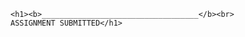 <!DOCTYPE html>
<html>
<head>
	<title>Submitted</title>
</head>
<body>

	<h1><b>___________________________________</b><br>
	ASSIGNMENT SUBMITTED</h1>

</body>
</html>
